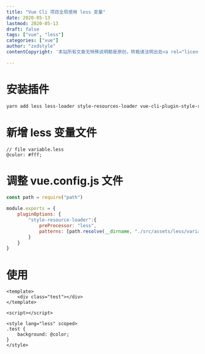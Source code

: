 ```yaml
---
title: "Vue Cli 项目全局使用 less 变量"
date: 2020-05-13
lastmod: 2020-05-13
draft: false
tags: ["vue", "less"]
categories: ["vue"]
author: "zxdstyle"
contentCopyright: '本站所有文章无特殊说明都是原创，转载请注明出处<a rel="license noopener" href="https://www.zxdstyle.cn" target="_blank">www.zxdstyle.cn</a>'

---
```


# 安装插件

```bash
yarn add less less-loader style-resources-loader vue-cli-plugin-style-resources-loader -D
```

# 新增 less 变量文件

```less
// file variable.less
@color: #fff;
```


# 调整 vue.config.js 文件

```js
const path = require("path")

module.exports = {
	pluginOptions: {
		"style-resource-loader":{
			preProcessor: "less",
			patterns: [path.resolve(__dirname, "./src/assets/less/variable.less")]
		}
	}
}

```

# 使用

```vue
<template>
	<div class="test"></div>	
</template>

<script></script>

<style lang="less" scoped>
.test {
	background: @color;
}
</style>

```